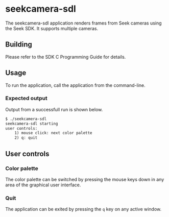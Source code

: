 # seekcamera-sdl

The seekcamera-sdl application renders frames from Seek cameras using the Seek SDK.
It supports multiple cameras.

## Building

Please refer to the SDK C Programming Guide for details.

## Usage

To run the application, call the application from the command-line.

### Expected output

Output from a successfull run is shown below.

```txt
$ ./seekcamera-sdl
seekcamera-sdl starting
user controls:
	1) mouse click: next color palette
	2) q: quit
```

## User controls

### Color palette
The color palette can be switched by pressing the mouse keys down in any area of the graphical user interface.

### Quit
The application can be exited by pressing the `q` key on any active window.
